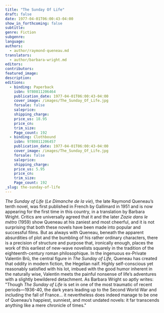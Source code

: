 ```yaml
---
title: "The Sunday Of Life"
draft: false
date: 1977-04-01T06:00:43-04:00
show_in_forthcoming: false
subtitle:
genre: Fiction
subgenre:
language:
authors:
  - author/raymond-queneau.md
translators:
  - author/barbara-wright.md
editors:
contributors:
featured_image:
description:
editions:
  - binding: Paperback
    isbn: 9780811206464
    publication_date: 1977-04-01T06:00:43-04:00
    cover_image: /images/The_Sunday_Of_Life.jpg
    forsale: false
    saleprice:
    shipping_charge:
    price_us: 18.95
    price_cn:
    trim_size:
    Page_count: 192
  - binding: Clothbound
    isbn: 9780811206457
    publication_date: 1977-04-01T06:00:43-04:00
    cover_image: /images/The_Sunday_Of_Life.jpg
    forsale: false
    saleprice:
    shipping_charge:
    price_us: 5.95
    price_cn:
    trim_size:
    Page_count: 192
_slug: the-sunday-of-life
---
```


_The Sunday of Life_ (_Le Dimanche de la vie_), the late Raymond Queneau’s tenth novel, was first published in French by Gallimard in 1951 and is now appearing for the first time in this country, in a translation by Barbara Wright. Critics are universally agreed that it and the later _Zazie dans le métro_ (1959) show Queneau at his zaniest and most cheerful, and it is not surprising that both these novels have been made into popular and successful films. But as always with Queneau, beneath the apparent absurdities of plot and the bumbling of his rather ordinary characters, there is a precision of structure and purpose that, ironically enough, places the work of this earliest of new-wave novelists squarely in the tradition of the eighteenth-century roman philosophique. In the ingenuous ex-Private Valentin Brû, the central figure in _The Sunday of Life_, Queneau has created that oddity in modern fiction, the Hegelian naïf. Highly self-conscious yet reasonably satisfied with his lot, imbued with the good humor inherent in the naturally wise, Valentin meets the painful nonsense of life’s adventures with a slightly bewildered detachment. As Barbara Wright so aptly writes: "Though _The Sunday of Life_ is set in one of the most traumatic of recent periods––1936-40, the dark years leading up to the Second World War and including the fall of France... it nevertheless does indeed manage to be one of Queneau’s happiest, sunniest, and most undated novels: it far transcends anything like a mere chronicle of times."


